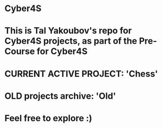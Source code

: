 # Cyber4S

# This is Tal Yakoubov's repo for Cyber4S projects, as part of the Pre-Course for Cyber4S

# CURRENT ACTIVE PROJECT: 'Chess'
# OLD projects archive: 'Old'

# Feel free to explore :)
